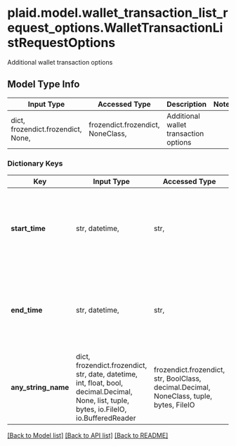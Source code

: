 # plaid.model.wallet_transaction_list_request_options.WalletTransactionListRequestOptions

Additional wallet transaction options

## Model Type Info
Input Type | Accessed Type | Description | Notes
------------ | ------------- | ------------- | -------------
dict, frozendict.frozendict, None,  | frozendict.frozendict, NoneClass,  | Additional wallet transaction options | 

### Dictionary Keys
Key | Input Type | Accessed Type | Description | Notes
------------ | ------------- | ------------- | ------------- | -------------
**start_time** | str, datetime,  | str,  | Timestamp in [ISO 8601](https://wikipedia.org/wiki/ISO_8601) format (YYYY-MM-DDThh:mm:ssZ) for filtering transactions, inclusive of the provided date. | [optional] value must conform to RFC-3339 date-time
**end_time** | str, datetime,  | str,  | Timestamp in [ISO 8601](https://wikipedia.org/wiki/ISO_8601) format (YYYY-MM-DDThh:mm:ssZ) for filtering transactions, inclusive of the provided date. | [optional] value must conform to RFC-3339 date-time
**any_string_name** | dict, frozendict.frozendict, str, date, datetime, int, float, bool, decimal.Decimal, None, list, tuple, bytes, io.FileIO, io.BufferedReader | frozendict.frozendict, str, BoolClass, decimal.Decimal, NoneClass, tuple, bytes, FileIO | any string name can be used but the value must be the correct type | [optional]

[[Back to Model list]](../../README.md#documentation-for-models) [[Back to API list]](../../README.md#documentation-for-api-endpoints) [[Back to README]](../../README.md)

